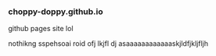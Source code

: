 ### choppy-doppy.github.io

github pages site lol

nothikng sspehsoai roid ofj lkjfl dj asaaaaaaaaaaaaskjldfjkljfljh
